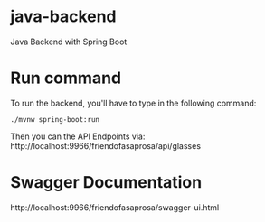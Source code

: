 # java-backend
Java Backend with Spring Boot

# Run command
To run the backend, you'll have to type in the following command:
```
./mvnw spring-boot:run
```
Then you can the API Endpoints via:
http://localhost:9966/friendofasaprosa/api/glasses

# Swagger Documentation
http://localhost:9966/friendofasaprosa/swagger-ui.html
